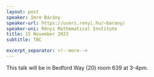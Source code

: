 ```yaml
---
layout: post
speaker: Imre Bárány
speaker-url: https://users.renyi.hu/~barany/
speaker-uni: Rényi Mathematical Institute
title: 15 November 2023
subtitle: TBC

excerpt_separator: <!--more-->
---
```




This talk will be in Bedford Way (20) room 639 at 3-4pm.
<!--more-->
